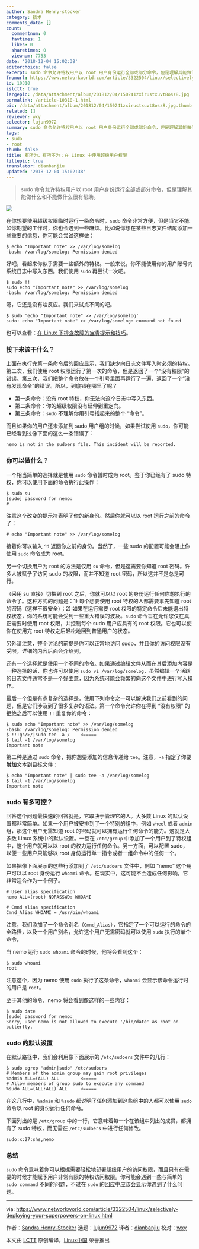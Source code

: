 ```yaml
---
author: Sandra Henry-stocker
category: 技术
comments_data: []
count:
  commentnum: 0
  favtimes: 1
  likes: 0
  sharetimes: 0
  viewnum: 7753
date: '2018-12-04 15:02:38'
editorchoice: false
excerpt: sudo 命令允许特权用户以 root 用户身份运行全部或部分命令，但是理解其能做什么和不能做什么很有帮助。
fromurl: https://www.networkworld.com/article/3322504/linux/selectively-deploying-your-superpowers-on-linux.html
id: 10310
islctt: true
largepic: /data/attachment/album/201812/04/150241zxirustxuvt8osz8.jpg
permalink: /article-10310-1.html
pic: /data/attachment/album/201812/04/150241zxirustxuvt8osz8.jpg.thumb.jpg
related: []
reviewer: wxy
selector: lujun9972
summary: sudo 命令允许特权用户以 root 用户身份运行全部或部分命令，但是理解其能做什么和不能做什么很有帮助。
tags:
- sudo
- root
thumb: false
title: 有所为，有所不为：在 Linux 中使用超级用户权限
titlepic: true
translator: dianbanjiu
updated: '2018-12-04 15:02:38'
---
```



> 
> sudo 命令允许特权用户以 root 用户身份运行全部或部分命令，但是理解其能做什么和不能做什么很有帮助。
> 
> 
> 


![](/data/attachment/album/201812/04/150241zxirustxuvt8osz8.jpg)


在你想要使用超级权限临时运行一条命令时，`sudo` 命令非常方便，但是当它不能如你期望的工作时，你也会遇到一些麻烦。比如说你想在某些日志文件结尾添加一些重要的信息，你可能会尝试这样做：



```
$ echo "Important note" >> /var/log/somelog
-bash: /var/log/somelog: Permission denied
```

好吧，看起来你似乎需要一些额外的特权。一般来说，你不能使用你的用户账号向系统日志中写入东西。我们使用 `sudo` 再尝试一次吧。



```
$ sudo !!
sudo echo "Important note" >> /var/log/somelog
-bash: /var/log/somelog: Permission denied
```

嗯，它还是没有啥反应。我们来试点不同的吧。



```
$ sudo 'echo "Important note" >> /var/log/somelog'
sudo: echo "Important note" >> /var/log/somelog: command not found
```

也可以查看：[在 Linux 下排查故障的宝贵提示和技巧](https://www.networkworld.com/article/3242170/linux/invaluable-tips-and-tricks-for-troubleshooting-linux.html)。


### 接下来该干什么？


上面在执行完第一条命令后的回应显示，我们缺少向日志文件写入时必须的特权。第二次，我们使用 root 权限运行了第一次的命令，但是返回了一个“没有权限”的错误。第三次，我们把整个命令放在一个引号里面再运行了一遍，返回了一个“没有发现命令”的错误。所以，到底错在哪里了呢？


* 第一条命令：没有 root 特权，你无法向这个日志中写入东西。
* 第二条命令：你的超级权限没有延伸到重定向。
* 第三条命令：`sudo` 不理解你用引号括起来的整个 “命令”。


而且如果你的用户还未添加到 sudo 用户组的时候，如果尝试使用 `sudo`，你可能已经看到过像下面的这么一条错误了：



```
nemo is not in the sudoers file. This incident will be reported.
```

### 你可以做什么？


一个相当简单的选择就是使用 `sudo` 命令暂时成为 root。鉴于你已经有了 sudo 特权，你可以使用下面的命令执行此操作：



```
$ sudo su
[sudo] password for nemo:
#
```

注意这个改变的提示符表明了你的新身份。然后你就可以以 root 运行之前的命令了：



```
# echo "Important note" >> /var/log/somelog
```

接着你可以输入 `^d` 返回你之前的身份。当然了，一些 sudo 的配置可能会阻止你使用 `sudo` 命令成为 root。


另一个切换用户为 root 的方法是仅用 `su` 命令，但是这需要你知道 root 密码。许多人被赋予了访问 sudo 的权限，而并不知道 root 密码，所以这并不是总是可行。


（采用 su 直接）切换到 root 之后，你就可以以 root 的身份运行任何你想执行的命令了。这种方式的问题是：1) 每个想要使用 root 特权的人都需要事先知道 root 的密码（这样不很安全）；2) 如果在运行需要 root 权限的特定命令后未能退出特权状态，你的系统可能会受到一些重大错误的波及。`sudo` 命令旨在允许您仅在真正需要时使用 root 权限，并控制每个 sudo 用户应具有的 root 权限。它也可以使你在使用完 root 特权之后轻松地回到普通用户的状态。


另外请注意，整个讨论的前提是你可以正常地访问 sudo，并且你的访问权限没有受限。详细的内容后面会介绍到。


还有一个选择就是使用一个不同的命令。如果通过编辑文件从而在其后添加内容是一种选择的话，你也许可以使用 `sudo vi /var/log/somelog`，虽然编辑一个活跃的日志文件通常不是一个好主意，因为系统可能会频繁的向这个文件中进行写入操作。


最后一个但是有点复杂的选择是，使用下列命令之一可以解决我们之前看到的问题，但是它们涉及到了很多复杂的语法。第一个命令允许你在得到 “没有权限” 的拒绝之后可以使用 `!!` 重复你的命令：



```
$ sudo echo "Important note" >> /var/log/somelog
-bash: /var/log/somelog: Permission denied
$ !!:gs/>/|sudo tee -a /    <=====
$ tail -1 /var/log/somelog
Important note
```

第二种是通过 `sudo` 命令，把你想要添加的信息传递给 `tee`。注意，`-a` 指定了你要**附加**文本到目标文件：



```
$ echo "Important note" | sudo tee -a /var/log/somelog
$ tail -1 /var/log/somelog
Important note
```

### sudo 有多可控？


回答这个问题最快速的回答就是，它取决于管理它的人。大多数 Linux 的默认设置都非常简单。如果一个用户被安排到了一个特别的组中，例如 `wheel` 或者 `admin` 组，那这个用户无需知道 root 的密码就可以拥有运行任何命令的能力。这就是大多数 Linux 系统中的默认设置。一旦在 `/etc/group` 中添加了一个用户到了特权组中，这个用户就可以以 root 的权力运行任何命令。另一方面，可以配置 sudo，以便一些用户只能够以 root 身份运行单一指令或者一组命令中的任何一个。


如果把像下面展示的这些行添加到了 `/etc/sudoers` 文件中，例如 “nemo” 这个用户可以以 root 身份运行 `whoami` 命令。在现实中，这可能不会造成任何影响，它非常适合作为一个例子。



```
# User alias specification
nemo ALL=(root) NOPASSWD: WHOAMI

# Cmnd alias specification
Cmnd_Alias WHOAMI = /usr/bin/whoami
```

注意，我们添加了一个命令别名（`Cmnd_Alias`），它指定了一个可以运行的命令的全路径，以及一个用户别名，允许这个用户无需密码就可以使用 `sudo` 执行的单个命令。


当 nemo 运行 `sudo whoami` 命令的时候，他将会看到这个：



```
$ sudo whoami
root
```

注意这个，因为 nemo 使用 `sudo` 执行了这条命令，`whoami` 会显示该命令运行时的用户是 `root`。


至于其他的命令，nemo 将会看到像这样的一些内容：



```
$ sudo date
[sudo] password for nemo:
Sorry, user nemo is not allowed to execute '/bin/date' as root on butterfly.
```

### sudo 的默认设置


在默认路径中，我们会利用像下面展示的 `/etc/sudoers` 文件中的几行：



```
$ sudo egrep "admin|sudo" /etc/sudoers
# Members of the admin group may gain root privileges
%admin ALL=(ALL) ALL        <=====
# Allow members of group sudo to execute any command
%sudo ALL=(ALL:ALL) ALL     <=====
```

在这几行中，`%admin` 和 `%sudo` 都说明了任何添加到这些组中的人都可以使用 `sudo` 命令以 root 的身份运行任何命令。


下面列出的是 `/etc/group` 中的一行，它意味着每一个在该组中列出的成员，都拥有了 sudo 特权，而无需在 `/etc/sudoers` 中进行任何修改。



```
sudo:x:27:shs,nemo
```

### 总结


`sudo` 命令意味着你可以根据需要轻松地部署超级用户的访问权限，而且只有在需要的时候才能赋予用户非常有限的特权访问权限。你可能会遇到一些与简单的 `sudo command` 不同的问题，不过在 `sudo` 的回应中应该会显示你遇到了什么问题。




---


via: <https://www.networkworld.com/article/3322504/linux/selectively-deploying-your-superpowers-on-linux.html>


作者：[Sandra Henry-Stocker](https://www.networkworld.com/author/Sandra-Henry_Stocker/) 选题：[lujun9972](https://github.com/lujun9972) 译者：[dianbanjiu](https://github.com/dianbanjiu) 校对：[wxy](https://github.com/wxy)


本文由 [LCTT](https://github.com/LCTT/TranslateProject) 原创编译，[Linux中国](https://linux.cn/) 荣誉推出